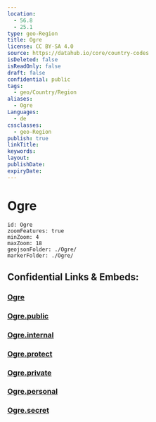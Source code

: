 ```yaml
---
location:
  - 56.8
  - 25.1
type: geo-Region
title: Ogre
license: CC BY-SA 4.0
source: https://datahub.io/core/country-codes
isDeleted: false
isReadOnly: false
draft: false
confidential: public
tags:
  - geo/Country/Region
aliases:
  - Ogre
Languages:
  - de
cssclasses:
  - geo-Region
publish: true
linkTitle:
keywords:
layout:
publishDate:
expiryDate:
---
```


# Ogre

```leaflet
id: Ogre
zoomFeatures: true 
minZoom: 4 
maxZoom: 18
geojsonFolder: ./Ogre/
markerFolder: ./Ogre/
```


## Confidential Links & Embeds: 

### [Ogre](/_Standards/Earth/Continent/Europe/Europe~North/Latvia/Regions~Latvia/Riga/counties~Riga/Ogre.md) 

### [Ogre.public](/_public/Earth/Continent/Europe/Europe~North/Latvia/Regions~Latvia/Riga/counties~Riga/Ogre.public.md) 

### [Ogre.internal](/_internal/Earth/Continent/Europe/Europe~North/Latvia/Regions~Latvia/Riga/counties~Riga/Ogre.internal.md) 

### [Ogre.protect](/_protect/Earth/Continent/Europe/Europe~North/Latvia/Regions~Latvia/Riga/counties~Riga/Ogre.protect.md) 

### [Ogre.private](/_private/Earth/Continent/Europe/Europe~North/Latvia/Regions~Latvia/Riga/counties~Riga/Ogre.private.md) 

### [Ogre.personal](/_personal/Earth/Continent/Europe/Europe~North/Latvia/Regions~Latvia/Riga/counties~Riga/Ogre.personal.md) 

### [Ogre.secret](/_secret/Earth/Continent/Europe/Europe~North/Latvia/Regions~Latvia/Riga/counties~Riga/Ogre.secret.md)

